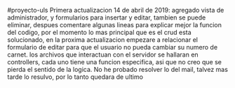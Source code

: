 #proyecto-uls
Primera actualizacion 14 de abril de 2019:
agregado vista de administrador, y formularios para insertar y editar, tambien se puede eliminar, despues comentare algunas lineas para explicar mejor la funcion del codigo, por el momento lo mas principal que es el crud esta solucionado, en la proxima actualizacion empezare a relacionar el formulario de editar para que el usuario no pueda cambiar su numero de carnet.
los archivos que interactuan con el servidor se hallaran en controllers, cada uno tiene una funcion especifica, asi que no creo que se pierda el sentido de la logica.
No he probado resolver lo del mail, talvez mas tarde lo resulvo, por lo tanto quedara de ultimo

